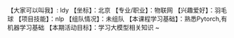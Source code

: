 【大家可以叫我】: ldy
【坐标】：北京
【专业/职业】：物联网
【兴趣爱好】：羽毛球
【项目技能】：nlp
【组队情况】：未组队
【本课程学习基础】：熟悉Pytorch,有机器学习基础
【本期活动目标】：学习大模型相关知识
~                                     

